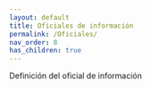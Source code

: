 ```yaml
---
layout: default
title: Oficiales de información
permalink: /Oficiales/
nav_order: 8
has_children: true
---
```


Definición del oficial de información 